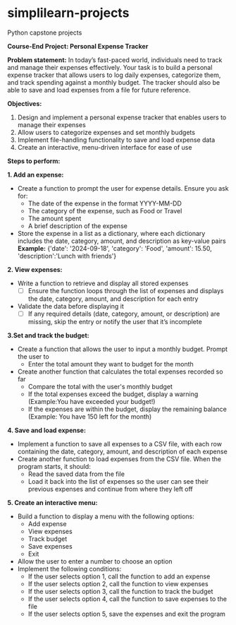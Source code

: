# simplilearn-projects

Python capstone projects

**Course-End Project: Personal Expense Tracker**

**Problem statement:**
    In today’s fast-paced world, individuals need to track and manage their expenses effectively. Your task is to build a personal expense tracker that allows users to log daily expenses, categorize them, and track spending against a monthly budget. The tracker should also be able to save and load expenses from a file for future reference.

**Objectives:**  
  1. Design and implement a personal expense tracker that enables users to manage their expenses  
  2. Allow users to categorize expenses and set monthly budgets  
  3. Implement file-handling functionality to save and load expense data  
  4. Create an interactive, menu-driven interface for ease of use  

**Steps to perform:**

<b>1. Add an expense:</b>
  * Create a function to prompt the user for expense details. Ensure you ask for:  
    * The date of the expense in the format YYYY-MM-DD  
    * The category of the expense, such as Food or Travel  
    * The amount spent  
    * A brief description of the expense  
  * Store the expense in a list as a dictionary, where each dictionary includes the date, category, amount, and description as key-value pairs  
    **Example:** {'date': '2024-09-18', 'category': 'Food', 'amount': 15.50, 'description':'Lunch with friends'}
      
**2. View expenses:**      
  * Write a function to retrieve and display all stored expenses
      - [  ] Ensure the function loops through the list of expenses and displays the date, category, amount, and description for each entry
  * Validate the data before displaying it  
      - [  ] If any required details (date, category, amount, or description) are missing, skip the entry or notify the user that it’s incomplete
      
**3.Set and track the budget:**

* Create a function that allows the user to input a monthly budget. Prompt the user to
	- Enter the total amount they want to budget for the month
* Create another function that calculates the total expenses recorded so far
  	- Compare the total with the user's monthly budget
  	- If the total expenses exceed the budget, display a warning (Example:You have exceeded your budget!)
  	- If the expenses are within the budget, display the remaining balance (Example: You have 150 left for the month)
  
**4. Save and load expense:**  
  * Implement a function to save all expenses to a CSV file, with each row containing the date, category, amount, and description of each expense  
  * Create another function to load expenses from the CSV file. When the program starts, it should:  
    * Read the saved data from the file  
	* Load it back into the list of expenses so the user can see their previous expenses and continue from where they left off  

**5. Create an interactive menu:**  
  * Build a function to display a menu with the following options:
      * Add expense
      * View expenses
      * Track budget
      * Save expenses
      * Exit
   * Allow the user to enter a number to choose an option
   * Implement the following conditions:
       * If the user selects option 1, call the function to add an expense
       * If the user selects option 2, call the function to view expenses
       * If the user selects option 3, call the function to track the budget
       * If the user selects option 4, call the function to save expenses to the file
       * If the user selects option 5, save the expenses and exit the program
